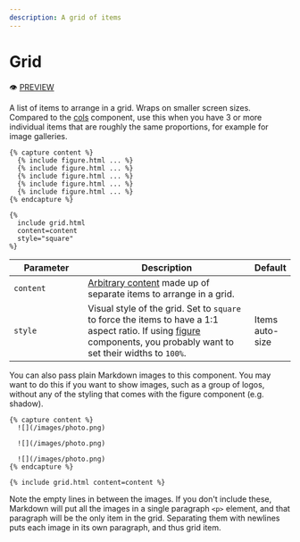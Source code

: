 ```yaml
---
description: A grid of items
---
```


# Grid

:eye: [PREVIEW](https://greenelab.github.io/lab-website-template/testbed#grid)

A list of items to arrange in a grid. Wraps on smaller screen sizes. Compared to the [cols](cols.md) component, use this when you have 3 or more individual items that are roughly the same proportions, for example for image galleries.

```
{% capture content %}
  {% include figure.html ... %}
  {% include figure.html ... %}
  {% include figure.html ... %}
  {% include figure.html ... %}
  {% include figure.html ... %}
{% endcapture %}

{%
  include grid.html
  content=content
  style="square"
%}
```

<table><thead><tr><th width="147">Parameter</th><th width="437">Description</th><th>Default</th></tr></thead><tbody><tr><td><code>content</code></td><td><a href="./#arbitrary-content">Arbitrary content</a> made up of separate items to arrange in a grid.</td><td></td></tr><tr><td><code>style</code></td><td>Visual style of the grid. Set to <code>square</code> to force the items to have a 1:1 aspect ratio. If using <a href="figure.md">figure</a> components, you probably want to set their widths to <code>100%</code>.</td><td>Items auto-size</td></tr></tbody></table>

You can also pass plain Markdown images to this component. You may want to do this if you want to show images, such as a group of logos, without any of the styling that comes with the figure component (e.g. shadow).

```liquid
{% capture content %}
  ![](/images/photo.png)

  ![](/images/photo.png)

  ![](/images/photo.png)
{% endcapture %}

{% include grid.html content=content %}
```

Note the empty lines in between the images. If you don't include these, Markdown will put all the images in a single paragraph `<p>` element, and that paragraph will be the only item in the grid. Separating them with newlines puts each image in its own paragraph, and thus grid item.
